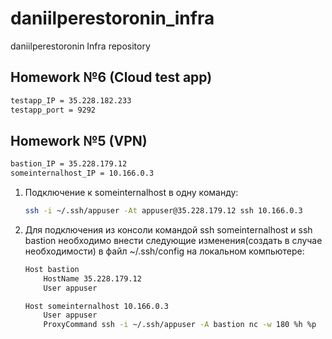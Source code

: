 # daniilperestoronin_infra

daniilperestoronin Infra repository

## Homework №6 (Cloud test app)

```bash
testapp_IP = 35.228.182.233
testapp_port = 9292
```

## Homework №5 (VPN)

```bash
bastion_IP = 35.228.179.12
someinternalhost_IP = 10.166.0.3
```

1. Подключение к someinternalhost в одну команду: 
    ````bash
    ssh -i ~/.ssh/appuser -At appuser@35.228.179.12 ssh 10.166.0.3
    ````
2. Для подключения из консоли командой ssh someinternalhost и ssh bastion
необходимо внести следующие изменения(создать в случае необходимости) в файл ~/.ssh/config на локальном компьютере:
    ```bash
    Host bastion
        HostName 35.228.179.12
        User appuser
    
    Host someinternalhost 10.166.0.3
        User appuser
        ProxyCommand ssh -i ~/.ssh/appuser -A bastion nc -w 180 %h %p
    ```
